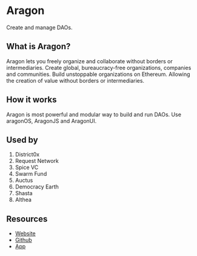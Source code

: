 # Aragon
Create and manage DAOs. 

## What is Aragon?

Aragon lets you freely organize and collaborate without borders or intermediaries. Create global, bureaucracy-free organizations, companies and communities. Build unstoppable organizations on Ethereum. Allowing the creation of value without borders or intermediaries.

## How it works

Aragon is most powerful and modular way to build and run DAOs. Use aragonOS, AragonJS and AragonUI.

## Used by 

1. District0x
2. Request Network
3. Spice VC
4. Swarm Fund
5. Auctus
6. Democracy Earth
7. Shasta
8. Althea

## Resources

* [Website](https://aragon.org)
* [Github](https://github.com/aragon)
* [App](https://mainnet.aragon.org/)
